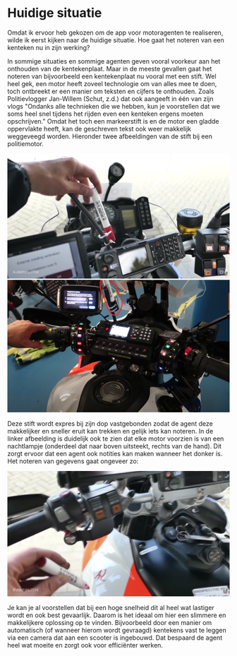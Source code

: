 # Huidige situatie

Omdat ik ervoor heb gekozen om de app voor motoragenten te realiseren, wilde ik eerst kijken naar de huidige situatie. Hoe gaat het noteren van een kenteken nu in zijn werking?

In sommige situaties en sommige agenten geven vooral voorkeur aan het onthouden van de kentekenplaat. Maar in de meeste gevallen gaat het noteren van bijvoorbeeld een kentekenplaat nu vooral met een stift. Wel heel gek, een motor heeft zoveel technologie om van alles mee te doen, toch ontbreekt er een manier om teksten en cijfers te onthouden. Zoals Politievlogger Jan-Willem (Schut, z.d.) dat ook aangeeft in één van zijn vlogs "Ondanks alle technieken die we hebben, kun je voorstellen dat we soms heel snel tijdens het rijden even een kenteken ergens moeten opschrijven." Omdat het toch een markeerstift is en de motor een gladde oppervlakte heeft, kan de geschreven tekst ook weer makkelijk weggeveegd worden. Hieronder twee afbeeldingen van de stift bij een politiemotor.

![](<../../.gitbook/assets/image (11).png>) ![](<../../.gitbook/assets/Schermafbeelding 2022-01-16 om 19.05.17.png>)

Deze stift wordt expres bij zijn dop vastgebonden zodat de agent deze makkelijker en sneller eruit kan trekken en gelijk iets kan noteren. In de linker afbeelding is duidelijk ook te zien dat elke motor voorzien is van een nachtlampje (onderdeel dat naar boven uitsteekt, rechts van de hand). Dit zorgt ervoor dat een agent ook notities kan maken wanneer het donker is. Het noteren van gegevens gaat ongeveer zo:&#x20;

![](<../../.gitbook/assets/image (6) (1).png>)

Je kan je al voorstellen dat bij een hoge snelheid dit al heel wat lastiger wordt en ook best gevaarlijk. Daarom is het ideaal om hier een slimmere en makkelijkere oplossing op te vinden. Bijvoorbeeld door een manier om automatisch (of wanneer hierom wordt gevraagd) kentekens vast te leggen via een camera dat aan een scooter is ingebouwd. Dat bespaard de agent heel wat moeite en zorgt ook voor efficiënter werken.

